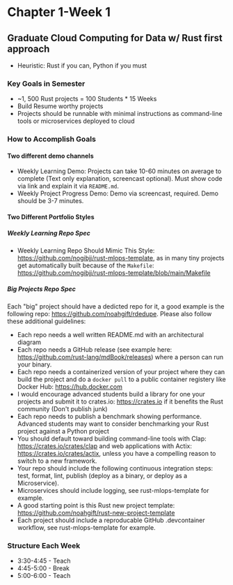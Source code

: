 # Chapter 1-Week 1

## Graduate Cloud Computing for Data w/ Rust first approach

* Heuristic:  Rust if you can, Python if you must

### Key Goals in Semester

* ~1, 500 Rust projects = 100 Students * 15 Weeks
* Build Resume worthy projects
* Projects should be runnable with minimal instructions as command-line tools or microservices deployed to cloud

### How to Accomplish Goals

#### Two different demo channels

* Weekly Learning Demo:  Projects can take 10-60 minutes on average to complete (Text only explanation, screencast optional).  Must show code via link and explain it via `README.md`.
* Weekly Project Progress Demo:  Demo via screencast, required.  Demo should be 3-7 minutes.

#### Two Different Portfolio Styles

##### Weekly Learning Repo Spec 

* Weekly Learning Repo Should Mimic This Style: https://github.com/nogibjj/rust-mlops-template, as in many tiny projects get automatically built because of the `Makefile`: https://github.com/nogibjj/rust-mlops-template/blob/main/Makefile

##### Big Projects Repo Spec

Each "big" project should have a dedicted repo for it, a good example is the following repo: https://github.com/noahgift/rdedupe.  Please also follow these additional guidelines:

* Each repo needs a well written README.md with an architectural diagram
* Each repo needs a GitHub release (see example here: https://github.com/rust-lang/mdBook/releases) where a person can run your binary.
* Each repo needs a containerized version of your project where they can build the project and do a `docker pull` to a public container registery like Docker Hub:  https://hub.docker.com
* I would encourage advanced students build a library for one your projects and submit it to crates.io: https://crates.io if it benefits the Rust community (Don't publish junk)
* Each repo needs to publish a benchmark showing performance.  Advanced students may want to consider benchmarking your Rust project against a Python project
* You should default toward building command-line tools with Clap:  https://crates.io/crates/clap and web applications with Actix: https://crates.io/crates/actix, unless you have a compelling reason to switch to a new framework.
* Your repo should include the following continuous integration steps: test, format, lint, publish (deploy as a binary, or deploy as a Microservice).
* Microservices should include logging, see rust-mlops-template for example.
* A good starting point is this Rust new project template:  https://github.com/noahgift/rust-new-project-template  
* Each project should include a reproducable GitHub .devcontainer workflow, see rust-mlops-template for example.

### Structure Each Week

* 3:30-4:45 - Teach
* 4:45-5:00 - Break
* 5:00-6:00 - Teach


